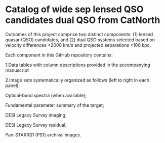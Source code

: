 # Catalog of wide sep lensed QSO candidates dual QSO from CatNorth

Outcomes of this project comprise two distinct components: (1) lensed quasar (QSO) candidates, and (2) dual QSO systems selected based on velocity differences <2000 km/s and projected separations <100 kpc.

Each component in this GitHub repository contains:

1‌.Data tables‌ with column descriptions provided in the accompanying manuscript

2‌.Image sets‌ systematically organized as follows (left to right in each panel):

Optical-band spectra (when available);

Fundamental parameter summary of the target;

DESI Legacy Survey imaging;

DESI Legacy Survey residual;

Pan-STARRS1 (PS1) archival images.
